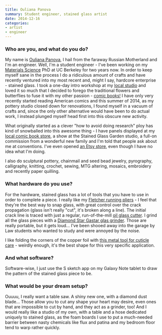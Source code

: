 ```yaml
---
title: Ouliana Panova
summary: Student engineer, stained glass artist
date: 2014-12-16
categories:
- artist
- engineer
---
```


### Who are you, and what do you do?

My name is [Ouliana Panova](http://panovanator.tumblr.com/ "Oulina's website."), I hail from the faraway Russian Motherland and I'm an engineer. Well, I'm a student engineer - I've been working on my [Materials Science](http://ocw.mit.edu/courses/materials-science-and-engineering/ "The MIT open course for materials science and engineering.") PhD at UC Berkeley for two years now. In order to keep myself sane in the process I do a ridiculous amount of crafts and have recently ventured into my most recent and, might I say, hardcore enterprise - stained glass. I took a one-day intro workshop at my [local studio](http://www.stainedglassgarden.com/ "A stained glass workshop in Berkeley.") and loved it so much that I decided to forego the traditional flowers and butterflies to fuse it with my other passion - [comic books!](http://imgur.com/a/OexpG#0 "One of Ouliana's stained glass pieces.") I have only very recently started reading American comics and this summer of 2014, as my pottery studio closed down for renovations, I found myself in a vacuum of crafts and, since the only other alternative would have been to do actual work, I instead plunged myself head first into this obscure new activity. 

What originally started as a clever "how to avoid doing research" ploy has kind of snowballed into this awesome thing - I have panels displayed at my [local comic book store](http://fantasticcomics.net/ "A comic store in Berkeley."), a show at the Stained Glass Garden studio, a full-on commission from a wonderful new family and I'm told that people ask about me at conventions. I've even opened [an Etsy store](https://www.etsy.com/shop/RavingsAside "Ouliana's Etsy store."), even though I have no idea what I'm doing. 

I also do sculptural pottery, chainmail and seed bead jewelry, pyrography, calligraphy, knitting, crochet, sewing, MTG altering, mosaics, embroidery and recently paper quilling.

### What hardware do you use?

For the hardware, stained glass has a lot of tools that you have to use in order to complete a piece. I really like my [Fletcher running pliers][8-inch-glass-cutter-pliers] - I feel that they're the best way to snap glass, with great control over the crack propagation (glass isn't really "cut", it's broken along a line). The initial crack line is traced with just a regular, run-of-the-mill [oil glass cutter][600p-crl]. I grind all the glass pieces with a [Diamond Star Gastar glas grinder][the-diamond-star]. Those are really portable, but it gets loud... I've been shooed away into the garage by Law students who wanted to study and were annoyed by the noise.

I like folding the corners of the copper foil with [this metal tool for cuticle care][cuticle-trimmer] - weirdly enough, it's the best shape for this very specific application.

### And what software?

Software-wise, I just use the S sketch app on my Galaxy Note tablet to draw the pattern of the stained glass piece to be.

### What would be your dream setup?

Ouuuu, I really want a table saw. A shiny new one, with a diamond dust blade... Those allow you to cut any shape your heart may desire, even ones that are impossible to cut by hand, and they act as a grinder, too! And I would really like a studio of my own, with a table and a hose dedicated uniquely to stained glass, as the foam boards I use to put a much-needed barrier between nasty chemicals like flux and patina and my bedroom floor tend to warp rather quickly.

[600p-crl]: http://web.archive.org/web/20150416083324/http://www.amazon.com/LAURENCE-Heavy-Duty-Oil-Type-Pattern-Cutting/dp/B006JFN2OG "A glass cutter."
[8-inch-glass-cutter-pliers]: http://web.archive.org/web/20150512150122/http://www.amazon.com:80/Fletcher-terry-Glass-Cutter-Pliers-06-112/dp/B000VKWP3Y "Pliers for cutting glass."
[cuticle-trimmer]: http://web.archive.org/web/20150410074543/http://www.amazon.com/I-on-Beauty-Cuticel-Trimmer/dp/B00FE8RVM8 "A cuticle trimmer."
[the-diamond-star]: https://glastar.com/catalog/grinding/diamondstar.cfm "A glass grinder."
